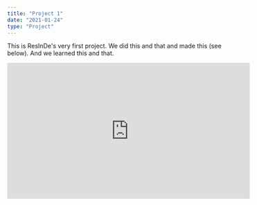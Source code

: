 ```yaml
---
title: "Project 1"
date: "2021-01-24"
type: "Project"
---
```


This is ResInDe's very first project. We did this and that and made this (see below). And we learned this and that.

<iframe width="560" height="315" src="https://www.youtube.com/embed/4SZl1r2O_bY" frameborder="0" allowfullscreen></iframe>